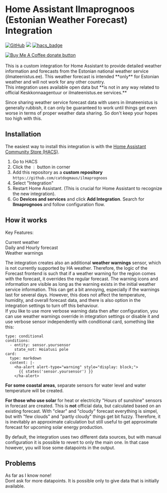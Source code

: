 # Home Assistant Ilmaprognoos (Estonian Weather Forecast) Integration

[![GitHub](https://img.shields.io/github/license/catdogmaus/ilmaprognoos?color=green)](https://github.com/catdogmaus/ilmaprognoos/blob/main/LICENSE)  [![](https://img.shields.io/github/release/catdogmaus/ilmaprognoos/all.svg)](https://github.com/catdogmaus/ilmaprognoos/releases) 
[![hacs_badge](https://img.shields.io/badge/HACS-Default-orange.svg)](https://github.com/hacs/integration)<br/>

<span class="badge-buymeacoffee">
<a href="https://ko-fi.com/catdog58928" title="Donate to this project using Ko-Fi"><img src="https://img.shields.io/badge/Buy_me_coffee_and_biscuits-donate-yellow.svg?logo=kofi" alt="Buy Me A Coffee donate button" /></a>
</span><br/> 
<br/>
This is a custom integration for Home Assistant to provide detailed weather information and forecasts from the Estonian national weather service (ilmateenistus.ee). This weather forecast is intended **only** for Estonian weather and will not work for any other country.<br/> 
This integration uses available open data but **is not in any way related to official Keskkonnaagentuur or ilmateenistus.ee services.**

Since sharing weather service forecast data with users in ilmateenistus is generally rubbish, it can only be guaranteed to work until things get even worse in terms of proper weather data sharing. So don't keep your hopes too high with this.

## Installation

The easiest way to install this integration is with the [Home Assistant Community Store (HACS)](https://hacs.xyz/).

1. Go to HACS
2. Click the `⋮` button in corner
3. Add this repository as a **custom repository** `https://github.com/catdogmaus/ilmaprognoos`
4. Select "Integration"
5. Restart Home Assistant. (This is crucial for Home Assistant to recognize the new integration).
6. Go **Devices and services** and click **Add Integration**. Search for **Ilmaprognoos** and follow configuration flow.

## How it works
Key Features:

Current weather<br/>
Daily and Hourly forecast<br/>
Weather warnings<br/>

The integration creates also an additional **weather warnings** sensor, which is not currently supported by HA weather. Therefore, the logic of the Forecast frontend is such that if a weather warning for the region comes with the forecast, it overrides the regular forecast. The warning icons and information are visible as long as the warning exists in the initial weather service information. This can get a bit annoying, especially if the warnings last for several days. However, this does not affect the temperature, humidity, and overall forecast data, and there is also option in the integration settings to turn off this behaviour.<br/>
If you like to use more verbose warning data then after configuration, you can use weather warnings override in integration settings or disable it and use verbose sensor independently with conditional card, something like this:
```
type: conditional
conditions:
  - entity: sensor.yoursensor
    state_not: Hoiatusi pole
card:
  type: markdown
  content: |-
    <ha-alert alert-type="warning" style="display: block;">
      {{ states('sensor.yoursensor') }}
    </ha-alert>
```

**For some coastal areas**, separate sensors for water level and water temperature will be created.<br/>

**For those who use solar** for heat or electricity "Hours of sunshine" sensors in forecast are created. This is **not** official data, but calculated based on an existing forecast. With "clear" and "cloudy" forecast everything is simpel, but with "few clouds" and "partly cloudy" things get bit fuzzy. Therefore, it is inevitably an approximate calculation but still useful to get approximate forecast for upcoming solar energy production.

By default, the integration uses two different data sources, but with manual configuration it is possible to revert to only the main one. In that case however, you will lose some datapoints in the output.

## Problems 

As far as I know none!<br/>
Dont ask for more datapoints.   It is possible only to give data that is initially available.
